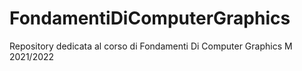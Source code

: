# FondamentiDiComputerGraphics
Repository dedicata al corso di Fondamenti Di Computer Graphics M 2021/2022
